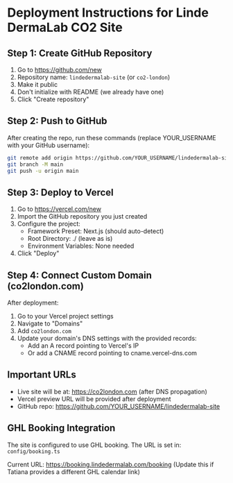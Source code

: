 # Deployment Instructions for Linde DermaLab CO2 Site

## Step 1: Create GitHub Repository
1. Go to https://github.com/new
2. Repository name: `lindedermalab-site` (or `co2-london`)
3. Make it public
4. Don't initialize with README (we already have one)
5. Click "Create repository"

## Step 2: Push to GitHub
After creating the repo, run these commands (replace YOUR_USERNAME with your GitHub username):

```bash
git remote add origin https://github.com/YOUR_USERNAME/lindedermalab-site.git
git branch -M main
git push -u origin main
```

## Step 3: Deploy to Vercel
1. Go to https://vercel.com/new
2. Import the GitHub repository you just created
3. Configure the project:
   - Framework Preset: Next.js (should auto-detect)
   - Root Directory: ./ (leave as is)
   - Environment Variables: None needed
4. Click "Deploy"

## Step 4: Connect Custom Domain (co2london.com)
After deployment:
1. Go to your Vercel project settings
2. Navigate to "Domains"
3. Add `co2london.com`
4. Update your domain's DNS settings with the provided records:
   - Add an A record pointing to Vercel's IP
   - Or add a CNAME record pointing to cname.vercel-dns.com

## Important URLs
- Live site will be at: https://co2london.com (after DNS propagation)
- Vercel preview URL will be provided after deployment
- GitHub repo: https://github.com/YOUR_USERNAME/lindedermalab-site

## GHL Booking Integration
The site is configured to use GHL booking. The URL is set in:
`config/booking.ts`

Current URL: https://booking.lindedermalab.com/booking
(Update this if Tatiana provides a different GHL calendar link)